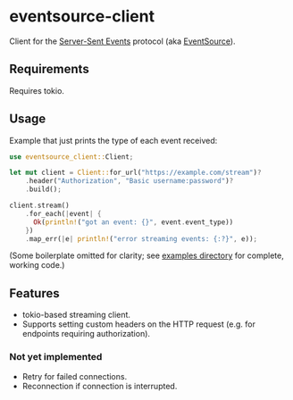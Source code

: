 # eventsource-client

Client for the [Server-Sent Events] protocol (aka [EventSource]).

[Server-Sent Events]: https://html.spec.whatwg.org/multipage/server-sent-events.html
[EventSource]: https://developer.mozilla.org/en-US/docs/Web/API/EventSource

## Requirements

Requires tokio.

## Usage

Example that just prints the type of each event received:

```rust
use eventsource_client::Client;

let mut client = Client::for_url("https://example.com/stream")?
    .header("Authorization", "Basic username:password")?
    .build();

client.stream()
    .for_each(|event| {
      Ok(println!("got an event: {}", event.event_type))
    })
    .map_err(|e| println!("error streaming events: {:?}", e));
```

(Some boilerplate omitted for clarity; see [examples directory] for complete,
working code.)

[examples directory]: ../../tree/master/examples

## Features

* tokio-based streaming client.
* Supports setting custom headers on the HTTP request (e.g. for endpoints
  requiring authorization).

### Not yet implemented

* Retry for failed connections.
* Reconnection if connection is interrupted.
